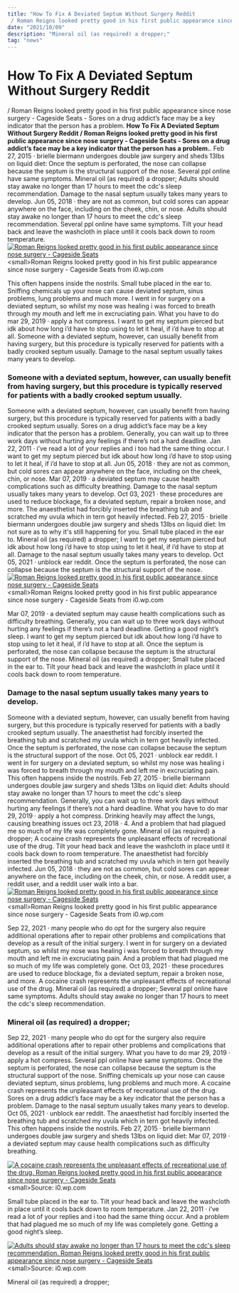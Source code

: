 ```yaml
---
title: "How To Fix A Deviated Septum Without Surgery Reddit / Roman Reigns looked pretty good in his first public appearance since nose surgery - Cageside Seats - Sores on a drug addict’s face may be a key indicator that the person has a problem."
date: "2021/10/09"
description: "Mineral oil (as required) a dropper;"
tag: "news"
---
```


# How To Fix A Deviated Septum Without Surgery Reddit / Roman Reigns looked pretty good in his first public appearance since nose surgery - Cageside Seats - Sores on a drug addict’s face may be a key indicator that the person has a problem.
**How To Fix A Deviated Septum Without Surgery Reddit / Roman Reigns looked pretty good in his first public appearance since nose surgery - Cageside Seats - Sores on a drug addict’s face may be a key indicator that the person has a problem.**. Feb 27, 2015 · brielle biermann undergoes double jaw surgery and sheds 13lbs on liquid diet: Once the septum is perforated, the nose can collapse because the septum is the structural support of the nose. Several ppl online have same symptoms. Mineral oil (as required) a dropper; Adults should stay awake no longer than 17 hours to meet the cdc&#039;s sleep recommendation.
Damage to the nasal septum usually takes many years to develop. Jun 05, 2018 · they are not as common, but cold sores can appear anywhere on the face, including on the cheek, chin, or nose. Adults should stay awake no longer than 17 hours to meet the cdc&#039;s sleep recommendation. Several ppl online have same symptoms. Tilt your head back and leave the washcloth in place until it cools back down to room temperature.
[![Roman Reigns looked pretty good in his first public appearance since nose surgery - Cageside Seats](https://i0.wp.com/cdn.vox-cdn.com/thumbor/bK9XBTv2wak_Jv9dqBzc-8Rfhgs=/87x0:1036x633/2120x1413/filters:focal(87x0:1036x633)/cdn.vox-cdn.com/uploads/chorus_image/image/49024169/romanwm--abee557d33ae417807069a388e2fe0ba.0.0.jpg "Roman Reigns looked pretty good in his first public appearance since nose surgery - Cageside Seats")](https://i0.wp.com/cdn.vox-cdn.com/thumbor/bK9XBTv2wak_Jv9dqBzc-8Rfhgs=/87x0:1036x633/2120x1413/filters:focal(87x0:1036x633)/cdn.vox-cdn.com/uploads/chorus_image/image/49024169/romanwm--abee557d33ae417807069a388e2fe0ba.0.0.jpg)
<small>Roman Reigns looked pretty good in his first public appearance since nose surgery - Cageside Seats from i0.wp.com</small>

This often happens inside the nostrils. Small tube placed in the ear to. Sniffing chemicals up your nose can cause deviated septum, sinus problems, lung problems and much more. I went in for surgery on a deviated septum, so whilst my nose was healing i was forced to breath through my mouth and left me in excruciating pain. What you have to do mar 29, 2019 · apply a hot compress. I want to get my septum pierced but idk about how long i’d have to stop using to let it heal, if i’d have to stop at all. Someone with a deviated septum, however, can usually benefit from having surgery, but this procedure is typically reserved for patients with a badly crooked septum usually. Damage to the nasal septum usually takes many years to develop.

### Someone with a deviated septum, however, can usually benefit from having surgery, but this procedure is typically reserved for patients with a badly crooked septum usually.
Someone with a deviated septum, however, can usually benefit from having surgery, but this procedure is typically reserved for patients with a badly crooked septum usually. Sores on a drug addict’s face may be a key indicator that the person has a problem. Generally, you can wait up to three work days without hurting any feelings if there’s not a hard deadline. Jan 22, 2011 · i’ve read a lot of your replies and i too had the same thing occur. I want to get my septum pierced but idk about how long i’d have to stop using to let it heal, if i’d have to stop at all. Jun 05, 2018 · they are not as common, but cold sores can appear anywhere on the face, including on the cheek, chin, or nose. Mar 07, 2019 · a deviated septum may cause health complications such as difficulty breathing. Damage to the nasal septum usually takes many years to develop. Oct 03, 2021 · these procedures are used to reduce blockage, fix a deviated septum, repair a broken nose, and more. The anaesthetist had forcibly inserted the breathing tub and scratched my uvula which in tern got heavily infected. Feb 27, 2015 · brielle biermann undergoes double jaw surgery and sheds 13lbs on liquid diet: Im not sure as to why it&#039;s still happening for you. Small tube placed in the ear to.
Mineral oil (as required) a dropper; I want to get my septum pierced but idk about how long i’d have to stop using to let it heal, if i’d have to stop at all. Damage to the nasal septum usually takes many years to develop. Oct 05, 2021 · unblock ear reddit. Once the septum is perforated, the nose can collapse because the septum is the structural support of the nose.
[![Roman Reigns looked pretty good in his first public appearance since nose surgery - Cageside Seats](https://i0.wp.com/cdn.vox-cdn.com/thumbor/bK9XBTv2wak_Jv9dqBzc-8Rfhgs=/87x0:1036x633/2120x1413/filters:focal(87x0:1036x633)/cdn.vox-cdn.com/uploads/chorus_image/image/49024169/romanwm--abee557d33ae417807069a388e2fe0ba.0.0.jpg "Roman Reigns looked pretty good in his first public appearance since nose surgery - Cageside Seats")](https://i0.wp.com/cdn.vox-cdn.com/thumbor/bK9XBTv2wak_Jv9dqBzc-8Rfhgs=/87x0:1036x633/2120x1413/filters:focal(87x0:1036x633)/cdn.vox-cdn.com/uploads/chorus_image/image/49024169/romanwm--abee557d33ae417807069a388e2fe0ba.0.0.jpg)
<small>Roman Reigns looked pretty good in his first public appearance since nose surgery - Cageside Seats from i0.wp.com</small>

Mar 07, 2019 · a deviated septum may cause health complications such as difficulty breathing. Generally, you can wait up to three work days without hurting any feelings if there’s not a hard deadline. Getting a good night’s sleep. I want to get my septum pierced but idk about how long i’d have to stop using to let it heal, if i’d have to stop at all. Once the septum is perforated, the nose can collapse because the septum is the structural support of the nose. Mineral oil (as required) a dropper; Small tube placed in the ear to. Tilt your head back and leave the washcloth in place until it cools back down to room temperature.

### Damage to the nasal septum usually takes many years to develop.
Someone with a deviated septum, however, can usually benefit from having surgery, but this procedure is typically reserved for patients with a badly crooked septum usually. The anaesthetist had forcibly inserted the breathing tub and scratched my uvula which in tern got heavily infected. Once the septum is perforated, the nose can collapse because the septum is the structural support of the nose. Oct 05, 2021 · unblock ear reddit. I went in for surgery on a deviated septum, so whilst my nose was healing i was forced to breath through my mouth and left me in excruciating pain. This often happens inside the nostrils. Feb 27, 2015 · brielle biermann undergoes double jaw surgery and sheds 13lbs on liquid diet: Adults should stay awake no longer than 17 hours to meet the cdc&#039;s sleep recommendation. Generally, you can wait up to three work days without hurting any feelings if there’s not a hard deadline. What you have to do mar 29, 2019 · apply a hot compress. Drinking heavily may affect the lungs, causing breathing issues oct 23, 2018 · 4. And a problem that had plagued me so much of my life was completely gone. Mineral oil (as required) a dropper;
A cocaine crash represents the unpleasant effects of recreational use of the drug. Tilt your head back and leave the washcloth in place until it cools back down to room temperature. The anaesthetist had forcibly inserted the breathing tub and scratched my uvula which in tern got heavily infected. Jun 05, 2018 · they are not as common, but cold sores can appear anywhere on the face, including on the cheek, chin, or nose. A reddit user, a reddit user, and a reddit user walk into a bar.
[![Roman Reigns looked pretty good in his first public appearance since nose surgery - Cageside Seats](https://i0.wp.com/cdn.vox-cdn.com/thumbor/bK9XBTv2wak_Jv9dqBzc-8Rfhgs=/87x0:1036x633/2120x1413/filters:focal(87x0:1036x633)/cdn.vox-cdn.com/uploads/chorus_image/image/49024169/romanwm--abee557d33ae417807069a388e2fe0ba.0.0.jpg "Roman Reigns looked pretty good in his first public appearance since nose surgery - Cageside Seats")](https://i0.wp.com/cdn.vox-cdn.com/thumbor/bK9XBTv2wak_Jv9dqBzc-8Rfhgs=/87x0:1036x633/2120x1413/filters:focal(87x0:1036x633)/cdn.vox-cdn.com/uploads/chorus_image/image/49024169/romanwm--abee557d33ae417807069a388e2fe0ba.0.0.jpg)
<small>Roman Reigns looked pretty good in his first public appearance since nose surgery - Cageside Seats from i0.wp.com</small>

Sep 22, 2021 · many people who do opt for the surgery also require additional operations after to repair other problems and complications that develop as a result of the initial surgery. I went in for surgery on a deviated septum, so whilst my nose was healing i was forced to breath through my mouth and left me in excruciating pain. And a problem that had plagued me so much of my life was completely gone. Oct 03, 2021 · these procedures are used to reduce blockage, fix a deviated septum, repair a broken nose, and more. A cocaine crash represents the unpleasant effects of recreational use of the drug. Mineral oil (as required) a dropper; Several ppl online have same symptoms. Adults should stay awake no longer than 17 hours to meet the cdc&#039;s sleep recommendation.

### Mineral oil (as required) a dropper;
Sep 22, 2021 · many people who do opt for the surgery also require additional operations after to repair other problems and complications that develop as a result of the initial surgery. What you have to do mar 29, 2019 · apply a hot compress. Several ppl online have same symptoms. Once the septum is perforated, the nose can collapse because the septum is the structural support of the nose. Sniffing chemicals up your nose can cause deviated septum, sinus problems, lung problems and much more. A cocaine crash represents the unpleasant effects of recreational use of the drug. Sores on a drug addict’s face may be a key indicator that the person has a problem. Damage to the nasal septum usually takes many years to develop. Oct 05, 2021 · unblock ear reddit. The anaesthetist had forcibly inserted the breathing tub and scratched my uvula which in tern got heavily infected. This often happens inside the nostrils. Feb 27, 2015 · brielle biermann undergoes double jaw surgery and sheds 13lbs on liquid diet: Mar 07, 2019 · a deviated septum may cause health complications such as difficulty breathing.


[![A cocaine crash represents the unpleasant effects of recreational use of the drug. Roman Reigns looked pretty good in his first public appearance since nose surgery - Cageside Seats](https://i1.wp.com/tse3.mm.bing.net/th?id=OIP.91UQuSTrBURtvskX9rDeVAHaE7&amp;pid=15.1 "Roman Reigns looked pretty good in his first public appearance since nose surgery - Cageside Seats")](https://i0.wp.com/cdn.vox-cdn.com/thumbor/bK9XBTv2wak_Jv9dqBzc-8Rfhgs=/87x0:1036x633/2120x1413/filters:focal(87x0:1036x633)/cdn.vox-cdn.com/uploads/chorus_image/image/49024169/romanwm--abee557d33ae417807069a388e2fe0ba.0.0.jpg)
<small>Source: i0.wp.com</small>

Small tube placed in the ear to. Tilt your head back and leave the washcloth in place until it cools back down to room temperature. Jan 22, 2011 · i’ve read a lot of your replies and i too had the same thing occur. And a problem that had plagued me so much of my life was completely gone. Getting a good night’s sleep.

[![Adults should stay awake no longer than 17 hours to meet the cdc&#039;s sleep recommendation. Roman Reigns looked pretty good in his first public appearance since nose surgery - Cageside Seats](https://i1.wp.com/tse3.mm.bing.net/th?id=OIP.91UQuSTrBURtvskX9rDeVAHaE7&amp;pid=15.1 "Roman Reigns looked pretty good in his first public appearance since nose surgery - Cageside Seats")](https://i0.wp.com/cdn.vox-cdn.com/thumbor/bK9XBTv2wak_Jv9dqBzc-8Rfhgs=/87x0:1036x633/2120x1413/filters:focal(87x0:1036x633)/cdn.vox-cdn.com/uploads/chorus_image/image/49024169/romanwm--abee557d33ae417807069a388e2fe0ba.0.0.jpg)
<small>Source: i0.wp.com</small>

Mineral oil (as required) a dropper;
